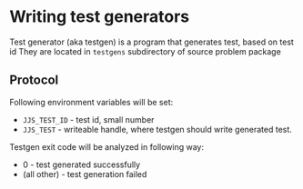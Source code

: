 # Writing test generators
Test generator (aka testgen) is a program that generates test, based on test id
They are located in `testgens` subdirectory of source problem package
## Protocol
Following environment variables will be set:
- `JJS_TEST_ID` - test id, small number
- `JJS_TEST` - writeable handle, where testgen should write generated test.

Testgen exit code will be analyzed in following way:
- 0 - test generated successfully
- (all other) - test generation failed